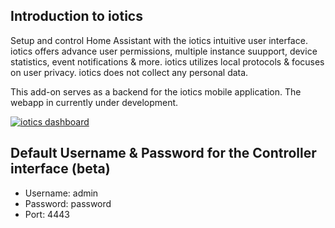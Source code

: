 ## Introduction to iotics

Setup and control Home Assistant with the iotics intuitive user interface. iotics offers advance user permissions, multiple instance suupport, device statistics, event notifications & more. iotics utilizes local protocols & focuses on user privacy. iotics does not collect any personal data.

This add-on serves as a backend for the iotics mobile application. The webapp in currently under development.

[![iotics dashboard](https://i.postimg.cc/C5jsjjmQ/screenshot.png)](https://postimg.cc/Pv5DH8GW)

## Default Username & Password for the Controller interface (beta)
- Username: admin
- Password: password
- Port: 4443
